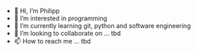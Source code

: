 - 👋 Hi, I’m Philipp
- 👀 I’m interested in programming
- 🌱 I’m currently learning git, python and software engineering
- 💞️ I’m looking to collaborate on ... tbd
- 📫 How to reach me ... tbd

<!---
PW89/PW89 is a ✨ special ✨ repository because its `README.md` (this file) appears on your GitHub profile.
You can click the Preview link to take a look at your changes.
--->
